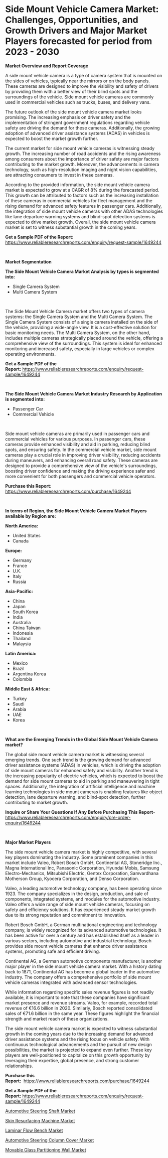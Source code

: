 <p><h1>Side Mount Vehicle Camera Market: Challenges, Opportunities, and Growth Drivers and Major Market Players forecasted for period from 2023 - 2030</h1></p><p><strong>Market Overview and Report Coverage</strong></p>
<p><p>A side mount vehicle camera is a type of camera system that is mounted on the sides of vehicles, typically near the mirrors or on the body panels. These cameras are designed to improve the visibility and safety of drivers by providing them with a better view of their blind spots and the surroundings of the vehicle. Side mount vehicle cameras are commonly used in commercial vehicles such as trucks, buses, and delivery vans.</p><p>The future outlook of the side mount vehicle camera market looks promising. The increasing emphasis on driver safety and the implementation of stringent government regulations regarding vehicle safety are driving the demand for these cameras. Additionally, the growing adoption of advanced driver assistance systems (ADAS) in vehicles is expected to boost the market growth further.</p><p>The current market for side mount vehicle cameras is witnessing steady growth. The increasing number of road accidents and the rising awareness among consumers about the importance of driver safety are major factors contributing to the market growth. Moreover, the advancements in camera technology, such as high-resolution imaging and night vision capabilities, are attracting consumers to invest in these cameras.</p><p>According to the provided information, the side mount vehicle camera market is expected to grow at a CAGR of 8% during the forecasted period. This growth can be attributed to factors such as the increasing installation of these cameras in commercial vehicles for fleet management and the rising demand for advanced safety features in passenger cars. Additionally, the integration of side mount vehicle cameras with other ADAS technologies like lane departure warning systems and blind-spot detection systems is expected to drive market growth. Overall, the side mount vehicle camera market is set to witness substantial growth in the coming years.</p></p>
<p><strong>Get a Sample PDF of the Report:</strong> <a href="https://www.reliableresearchreports.com/enquiry/request-sample/1649244">https://www.reliableresearchreports.com/enquiry/request-sample/1649244</a></p>
<p>&nbsp;</p>
<p><strong>Market Segmentation</strong></p>
<p><strong>The Side Mount Vehicle Camera Market Analysis by types is segmented into:</strong></p>
<p><ul><li>Single Camera System</li><li>Multi Camera System</li></ul></p>
<p>&nbsp;</p>
<p><p>The Side Mount Vehicle Camera market offers two types of camera systems: the Single Camera System and the Multi Camera System. The Single Camera System consists of a single camera installed on the side of the vehicle, providing a wide-angle view. It is a cost-effective solution for basic monitoring needs. The Multi Camera System, on the other hand, includes multiple cameras strategically placed around the vehicle, offering a comprehensive view of the surroundings. This system is ideal for enhanced monitoring and increased safety, especially in large vehicles or complex operating environments.</p></p>
<p><strong>Get a Sample PDF of the Report:</strong>&nbsp;<a href="https://www.reliableresearchreports.com/enquiry/request-sample/1649244">https://www.reliableresearchreports.com/enquiry/request-sample/1649244</a></p>
<p>&nbsp;</p>
<p><strong>The Side Mount Vehicle Camera Market Industry Research by Application is segmented into:</strong></p>
<p><ul><li>Passenger Car</li><li>Commercial Vehicle</li></ul></p>
<p>&nbsp;</p>
<p><p>Side mount vehicle cameras are primarily used in passenger cars and commercial vehicles for various purposes. In passenger cars, these cameras provide enhanced visibility and aid in parking, reducing blind spots, and ensuring safety. In the commercial vehicle market, side mount cameras play a crucial role in improving driver visibility, reducing accidents during maneuvers, and enhancing overall road safety. These cameras are designed to provide a comprehensive view of the vehicle's surroundings, boosting driver confidence and making the driving experience safer and more convenient for both passengers and commercial vehicle operators.</p></p>
<p><strong>Purchase this Report:</strong>&nbsp; <a href="https://www.reliableresearchreports.com/purchase/1649244">https://www.reliableresearchreports.com/purchase/1649244</a></p>
<p>&nbsp;</p>
<p><strong>In terms of Region, the Side Mount Vehicle Camera Market Players available by Region are:</strong></p>
<p>
    <p> <strong> North America: </strong>
        <ul>
            <li>United States</li>
            <li>Canada</li>
        </ul>
        </p> 
    <p> <strong> Europe: </strong>
        <ul>
            <li>Germany</li>
            <li>France</li>
            <li>U.K.</li>
            <li>Italy</li>
            <li>Russia</li>
        </ul>
        </p> 
    <p> <strong> Asia-Pacific: </strong>
        <ul>
            <li>China</li>
            <li>Japan</li>
            <li>South Korea</li>
            <li>India</li>
            <li>Australia</li>
            <li>China Taiwan</li>
            <li>Indonesia</li>
            <li>Thailand</li>
            <li>Malaysia</li>
        </ul>
        </p> 
    <p> <strong> Latin America: </strong>
        <ul>
            <li>Mexico</li>
            <li>Brazil</li>
            <li>Argentina Korea</li>
            <li>Colombia</li>
        </ul>
        </p> 
    <p> <strong> Middle East & Africa: </strong>
        <ul>
            <li>Turkey</li>
            <li>Saudi</li>
            <li>Arabia</li>
            <li>UAE</li>
            <li>Korea</li>
        </ul>
    </p>
    </p>
<p>&nbsp;</p>
<p><strong>What are the Emerging Trends in the Global Side Mount Vehicle Camera market?</strong></p>
<p><p>The global side mount vehicle camera market is witnessing several emerging trends. One such trend is the growing demand for advanced driver assistance systems (ADAS) in vehicles, which is driving the adoption of side mount cameras for enhanced safety and visibility. Another trend is the increasing popularity of electric vehicles, which is expected to boost the demand for side mount cameras to aid in parking and maneuvering in tight spaces. Additionally, the integration of artificial intelligence and machine learning technologies in side mount cameras is enabling features like object detection, lane departure warning, and blind-spot detection, further contributing to market growth.</p></p>
<p><strong>Inquire or Share Your Questions If Any Before Purchasing This Report</strong>- <a href="https://www.reliableresearchreports.com/enquiry/pre-order-enquiry/1649244">https://www.reliableresearchreports.com/enquiry/pre-order-enquiry/1649244</a></p>
<p>&nbsp;</p>
<p><strong>Major Market Players</strong></p>
<p><p>The side mount vehicle camera market is highly competitive, with several key players dominating the industry. Some prominent companies in this market include Valeo, Robert Bosch GmbH, Continental AG, Stoneridge Inc., Magna International Inc, Panasonic Corporation, Hyundai Mobis, Samsung Electro-Mechanics, Mitsubishi Electric, Gentex Corporation, Samvardhana Motherson Group, Kyocera Corporation, and Denso Corporation.</p><p>Valeo, a leading automotive technology company, has been operating since 1923. The company specializes in the design, production, and sale of components, integrated systems, and modules for the automotive industry. Valeo offers a wide range of side mount vehicle cameras, focusing on safety and efficiency solutions. It has experienced steady market growth due to its strong reputation and commitment to innovation.</p><p>Robert Bosch GmbH, a German multinational engineering and technology company, is widely recognized for its advanced automotive technologies. It has been active for over a century and has established itself as a leader in various sectors, including automotive and industrial technology. Bosch provides side mount vehicle cameras that enhance driver assistance systems, promoting safe and efficient driving.</p><p>Continental AG, a German automotive components manufacturer, is another major player in the side mount vehicle camera market. With a history dating back to 1871, Continental AG has become a global leader in the automotive industry. The company offers a comprehensive portfolio of side mount vehicle cameras integrated with advanced sensor technologies.</p><p>While information regarding specific sales revenue figures is not readily available, it is important to note that these companies have significant market presence and revenue streams. Valeo, for example, recorded total revenue of €16.6 billion in 2020. Similarly, Bosch reported consolidated sales of €71.6 billion in the same year. These figures highlight the financial strength and market reach of these organizations.</p><p>The side mount vehicle camera market is expected to witness substantial growth in the coming years due to the increasing demand for advanced driver assistance systems and the rising focus on vehicle safety. With continuous technological advancements and the pursuit of new design possibilities, the market is projected to expand even further. These key players are well-positioned to capitalize on this growth opportunity by leveraging their expertise, global presence, and strong customer relationships.</p></p>
<p><strong>Purchase this Report:</strong>&nbsp;&nbsp;<a href="https://www.reliableresearchreports.com/purchase/1649244">https://www.reliableresearchreports.com/purchase/1649244</a></p>
<p></p>
<p><strong>Get a Sample PDF of the Report:</strong>&nbsp;<a href="https://www.reliableresearchreports.com/enquiry/request-sample/1649244">https://www.reliableresearchreports.com/enquiry/request-sample/1649244</a></p>
<p><p><a href="https://medium.com/@karleeprice82/automotive-steering-shaft-market-size-reveals-the-best-marketing-channels-in-global-industry-553dfae65411">Automotive Steering Shaft Market</a></p><p><a href="https://www.linkedin.com/pulse/skin-resurfacing-machine-market-size-share-amp-trends/">Skin Resurfacing Machine Market</a></p><p><a href="https://www.linkedin.com/pulse/laminar-flow-bench-market-challenges-opportunities-growth/">Laminar Flow Bench Market</a></p><p><a href="https://medium.com/@germanwolff65/automotive-steering-column-cover-market-exploring-market-share-market-trends-and-future-growth-1cc155a53d4a">Automotive Steering Column Cover Market</a></p><p><a href="https://www.linkedin.com/pulse/movable-glass-partitioning-wall-market-research-report-provides/">Movable Glass Partitioning Wall Market</a></p></p>